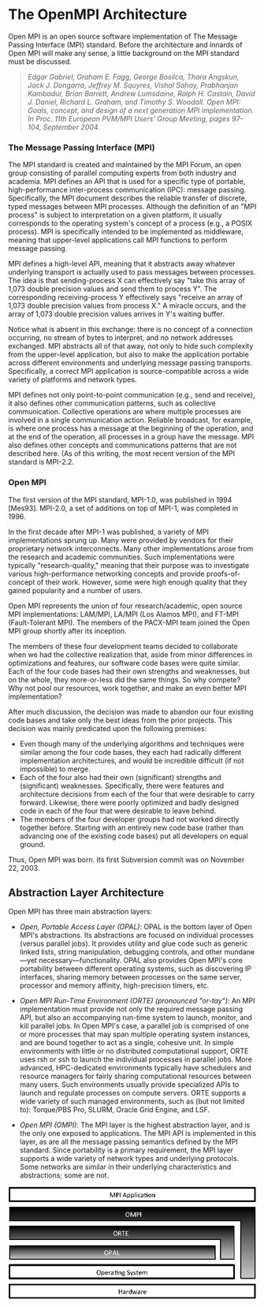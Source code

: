 # The OpenMPI Architecture

Open MPI is an open source software implementation of The Message Passing Interface (MPI) standard. Before the architecture and innards of Open MPI will make any sense, a little background on the MPI standard must be discussed.

> _Edgar Gabriel, Graham E. Fagg, George Bosilca, Thara Angskun, Jack J. Dongarra, Jeffrey M. Squyres, Vishal Sahay, Prabhanjan Kambadur, Brian Barrett, Andrew Lumsdaine, Ralph H. Castain, David J. Daniel, Richard L. Graham, and Timothy S. Woodall. Open MPI: Goals, concept, and design of a next generation MPI implementation. In Proc. 11th European PVM/MPI Users' Group Meeting, pages 97–104, September 2004._

### The Message Passing Interface (MPI)

The MPI standard is created and maintained by the MPI Forum, an open group consisting of parallel computing experts from both industry and academia. MPI defines an API that is used for a specific type of portable, high-performance inter-process communication (IPC): message passing. Specifically, the MPI document describes the reliable transfer of discrete, typed messages between MPI processes. Although the definition of an "MPI process" is subject to interpretation on a given platform, it usually corresponds to the operating system's concept of a process (e.g., a POSIX process). MPI is specifically intended to be implemented as middleware, meaning that upper-level applications call MPI functions to perform message passing.

MPI defines a high-level API, meaning that it abstracts away whatever underlying transport is actually used to pass messages between processes. The idea is that sending-process X can effectively say "take this array of 1,073 double precision values and send them to process Y". The corresponding receiving-process Y effectively says "receive an array of 1,073 double precision values from process X." A miracle occurs, and the array of 1,073 double precision values arrives in Y's waiting buffer.

Notice what is absent in this exchange: there is no concept of a connection occurring, no stream of bytes to interpret, and no network addresses exchanged. MPI abstracts all of that away, not only to hide such complexity from the upper-level application, but also to make the application portable across different environments and underlying message passing transports. Specifically, a correct MPI application is source-compatible across a wide variety of platforms and network types.

MPI defines not only point-to-point communication (e.g., send and receive), it also defines other communication patterns, such as collective communication. Collective operations are where multiple processes are involved in a single communication action. Reliable broadcast, for example, is where one process has a message at the beginning of the operation, and at the end of the operation, all processes in a group have the message. MPI also defines other concepts and communications patterns that are not described here. (As of this writing, the most recent version of the MPI standard is MPI-2.2.

### Open MPI

The first version of the MPI standard, MPI-1.0, was published in 1994 [Mes93]. MPI-2.0, a set of additions on top of MPI-1, was completed in 1996.

In the first decade after MPI-1 was published, a variety of MPI implementations sprung up. Many were provided by vendors for their proprietary network interconnects. Many other implementations arose from the research and academic communities. Such implementations were typically "research-quality," meaning that their purpose was to investigate various high-performance networking concepts and provide proofs-of-concept of their work. However, some were high enough quality that they gained popularity and a number of users.

Open MPI represents the union of four research/academic, open source MPI implementations: LAM/MPI, LA/MPI (Los Alamos MPI), and FT-MPI (Fault-Tolerant MPI). The members of the PACX-MPI team joined the Open MPI group shortly after its inception.

The members of these four development teams decided to collaborate when we had the collective realization that, aside from minor differences in optimizations and features, our software code bases were quite similar. Each of the four code bases had their own strengths and weaknesses, but on the whole, they more-or-less did the same things. So why compete? Why not pool our resources, work together, and make an even better MPI implementation?

After much discussion, the decision was made to abandon our four existing code bases and take only the best ideas from the prior projects. This decision was mainly predicated upon the following premises:

- Even though many of the underlying algorithms and techniques were similar among the four code bases, they each had radically different implementation architectures, and would be incredible difficult (if not impossible) to merge.
- Each of the four also had their own (significant) strengths and (significant) weaknesses. Specifically, there were features and architecture decisions from each of the four that were desirable to carry forward. Likewise, there were poorly optimized and badly designed code in each of the four that were desirable to leave behind.
- The members of the four developer groups had not worked directly together before. Starting with an entirely new code base (rather than advancing one of the existing code bases) put all developers on equal ground.

Thus, Open MPI was born. Its first Subversion commit was on November 22, 2003.

## Abstraction Layer Architecture

Open MPI has three main abstraction layers:

- *Open, Portable Access Layer (OPAL)*: OPAL is the bottom layer of Open MPI's abstractions. Its abstractions are focused on individual processes (versus parallel jobs). It provides utility and glue code such as generic linked lists, string manipulation, debugging controls, and other mundane—yet necessary—functionality.
OPAL also provides Open MPI's core portability between different operating systems, such as discovering IP interfaces, sharing memory between processes on the same server, processor and memory affinity, high-precision timers, etc.

- *Open MPI Run-Time Environment (ORTE) (pronounced "or-tay")*: An MPI implementation must provide not only the required message passing API, but also an accompanying run-time system to launch, monitor, and kill parallel jobs. In Open MPI's case, a parallel job is comprised of one or more processes that may span multiple operating system instances, and are bound together to act as a single, cohesive unit.
In simple environments with little or no distributed computational support, ORTE uses rsh or ssh to launch the individual processes in parallel jobs. More advanced, HPC-dedicated environments typically have schedulers and resource managers for fairly sharing computational resources between many users. Such environments usually provide specialized APIs to launch and regulate processes on compute servers. ORTE supports a wide variety of such managed environments, such as (but not limited to): Torque/PBS Pro, SLURM, Oracle Grid Engine, and LSF.

- *Open MPI (OMPI)*: The MPI layer is the highest abstraction layer, and is the only one exposed to applications. The MPI API is implemented in this layer, as are all the message passing semantics defined by the MPI standard.
Since portability is a primary requirement, the MPI layer supports a wide variety of network types and underlying protocols. Some networks are similar in their underlying characteristics and abstractions; some are not.


![OpenMPILayer](img/open-mpi-layers.png)

